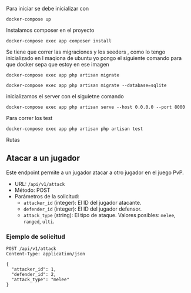 
Para iniciar se debe inicializar con 
```
docker-compose up
```
Instalamos composer en el proyecto

```
docker-compose exec app composer install
```

Se tiene que correr las migraciones y los seeders , como lo tengo inicializado en l maqiona de ubuntu yo pongo el siguiente comando para que docker sepa que estoy en ese imagen

```
docker-compose exec app php artisan migrate
```

```
docker-compose exec app php artisan migrate --database=sqlite
```


inicializamos el server con el siguietne comando

```
docker-compose exec app php artisan serve --host 0.0.0.0 --port 8000
```

Para correr los test 

```
docker-compose exec app php artisan php artisan test
```

Rutas

## Atacar a un jugador

Este endpoint permite a un jugador atacar a otro jugador en el juego PvP.

- URL: `/api/v1/attack`
- Método: POST
- Parámetros de la solicitud:
  - `attacker_id` (integer): El ID del jugador atacante.
  - `defender_id` (integer): El ID del jugador defensor.
  - `attack_type` (string): El tipo de ataque. Valores posibles: `melee`, `ranged`, `ulti`.

### Ejemplo de solicitud

```http
POST /api/v1/attack
Content-Type: application/json

{
  "attacker_id": 1,
  "defender_id": 2,
  "attack_type": "melee"
}
